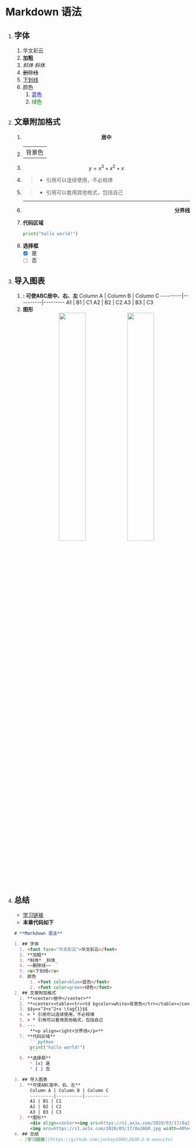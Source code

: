 # **Markdown 语法**

1. ## 字体
   1. <font face="华文彩云">华文彩云</font>
   2. **加粗**
   3. *斜体* _斜体_
   4. ~~删除线~~
   5. <u>下划线</u>
   6. 颜色
      1. <font color=blue>蓝色</font>
      2. <font color=green>绿色</font>
2. ## 文章附加格式
   1. **<center>居中</center>**
   2. **<center><table><tr><td bgcolor=white>背景色</tr></table></center>**
   3. $$y=x^3+x^2+x \tag{1}$$
   4. > * 引用可以连续使用，不必规律
   5. > * 引用可以套用其他格式，包括自己
   6. ---
      **<p align=right>分界线</p>**
   7. **代码区域**
      ```python
      print("hallo world!")
      ```
   8. **选择框**
      * [x] 是
      * [ ] 否

3. ## 导入图表
   1. **: 可使ABC居中、右、左**
      Column A | Column B | Column C
      ---------|----------|---------
      A1 | B1 | C1
      A2 | B2 | C2
      A3 | B3 | C3
   2. **图形**
      <div align=center><img src=https://s1.ax1x.com/2020/03/17/8aJAbR.jpg width=40%>
      <img src=https://s1.ax1x.com/2020/03/17/8aJAbR.jpg width=40%></div>
4. ## 总结
     - [学习链接](https://github.com/jockey2000/2020-2-6-execite)
     - **本章代码如下**
      ```markdown
      # **Markdown 语法**

      1. ## 字体
        1. <font face="华文彩云">华文彩云</font>
        2. **加粗**
        3. *斜体* _斜体_
        4. ~~删除线~~
        5. <u>下划线</u>
        6. 颜色
            1. <font color=blue>蓝色</font>
            2. <font color=green>绿色</font>
      2. ## 文章附加格式
        1. **<center>居中</center>**
        2. **<center><table><tr><td bgcolor=white>背景色</tr></table></center>**
        3. $$y=x^3+x^2+x \tag{1}$$
        4. > * 引用可以连续使用，不必规律
        5. > * 引用可以套用其他格式，包括自己
        6. ---
            **<p align=right>分界线</p>**
        7. **代码区域**
            ```python
            print("hallo world!")
            ```
        8. **选择框**
            * [x] 是
            * [ ] 否

      3. ## 导入图表
        1. **可使ABC居中、右、左**
            Column A | Column B | Column C
            ---------|----------|---------
            A1 | B1 | C1
            A2 | B2 | C2
            A3 | B3 | C3
        2. **图形**
            <div align=center><img src=https://s1.ax1x.com/2020/03/17/8aJAbR.jpg width=40%>
            <img src=https://s1.ax1x.com/2020/03/17/8aJAbR.jpg width=40%></div>
      4. ## 总结
        - [学习链接](https://github.com/jockey2000/2020-2-6-execite)
      ```